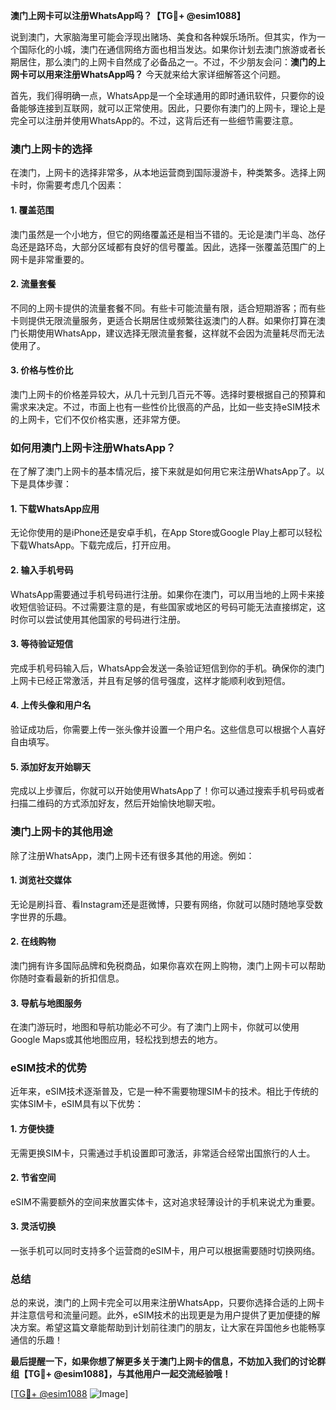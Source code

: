 **澳门上网卡可以注册WhatsApp吗？【TG💪+ @esim1088】**

说到澳门，大家脑海里可能会浮现出赌场、美食和各种娱乐场所。但其实，作为一个国际化的小城，澳门在通信网络方面也相当发达。如果你计划去澳门旅游或者长期居住，那么澳门的上网卡自然成了必备品之一。不过，不少朋友会问：**澳门的上网卡可以用来注册WhatsApp吗？** 今天就来给大家详细解答这个问题。

首先，我们得明确一点，WhatsApp是一个全球通用的即时通讯软件，只要你的设备能够连接到互联网，就可以正常使用。因此，只要你有澳门的上网卡，理论上是完全可以注册并使用WhatsApp的。不过，这背后还有一些细节需要注意。

### 澳门上网卡的选择

在澳门，上网卡的选择非常多，从本地运营商到国际漫游卡，种类繁多。选择上网卡时，你需要考虑几个因素：

#### 1. **覆盖范围**
澳门虽然是一个小地方，但它的网络覆盖还是相当不错的。无论是澳门半岛、氹仔岛还是路环岛，大部分区域都有良好的信号覆盖。因此，选择一张覆盖范围广的上网卡是非常重要的。

#### 2. **流量套餐**
不同的上网卡提供的流量套餐不同。有些卡可能流量有限，适合短期游客；而有些卡则提供无限流量服务，更适合长期居住或频繁往返澳门的人群。如果你打算在澳门长期使用WhatsApp，建议选择无限流量套餐，这样就不会因为流量耗尽而无法使用了。

#### 3. **价格与性价比**
澳门上网卡的价格差异较大，从几十元到几百元不等。选择时要根据自己的预算和需求来决定。不过，市面上也有一些性价比很高的产品，比如一些支持eSIM技术的上网卡，它们不仅价格实惠，还非常方便。

### 如何用澳门上网卡注册WhatsApp？

在了解了澳门上网卡的基本情况后，接下来就是如何用它来注册WhatsApp了。以下是具体步骤：

#### 1. **下载WhatsApp应用**
无论你使用的是iPhone还是安卓手机，在App Store或Google Play上都可以轻松下载WhatsApp。下载完成后，打开应用。

#### 2. **输入手机号码**
WhatsApp需要通过手机号码进行注册。如果你在澳门，可以用当地的上网卡来接收短信验证码。不过需要注意的是，有些国家或地区的号码可能无法直接绑定，这时你可以尝试使用其他国家的号码进行注册。

#### 3. **等待验证短信**
完成手机号码输入后，WhatsApp会发送一条验证短信到你的手机。确保你的澳门上网卡已经正常激活，并且有足够的信号强度，这样才能顺利收到短信。

#### 4. **上传头像和用户名**
验证成功后，你需要上传一张头像并设置一个用户名。这些信息可以根据个人喜好自由填写。

#### 5. **添加好友开始聊天**
完成以上步骤后，你就可以开始使用WhatsApp了！你可以通过搜索手机号码或者扫描二维码的方式添加好友，然后开始愉快地聊天啦。

### 澳门上网卡的其他用途

除了注册WhatsApp，澳门上网卡还有很多其他的用途。例如：

#### 1. **浏览社交媒体**
无论是刷抖音、看Instagram还是逛微博，只要有网络，你就可以随时随地享受数字世界的乐趣。

#### 2. **在线购物**
澳门拥有许多国际品牌和免税商品，如果你喜欢在网上购物，澳门上网卡可以帮助你随时查看最新的折扣信息。

#### 3. **导航与地图服务**
在澳门游玩时，地图和导航功能必不可少。有了澳门上网卡，你就可以使用Google Maps或其他地图应用，轻松找到想去的地方。

### eSIM技术的优势

近年来，eSIM技术逐渐普及，它是一种不需要物理SIM卡的技术。相比于传统的实体SIM卡，eSIM具有以下优势：

#### 1. **方便快捷**
无需更换SIM卡，只需通过手机设置即可激活，非常适合经常出国旅行的人士。

#### 2. **节省空间**
eSIM不需要额外的空间来放置实体卡，这对追求轻薄设计的手机来说尤为重要。

#### 3. **灵活切换**
一张手机可以同时支持多个运营商的eSIM卡，用户可以根据需要随时切换网络。

### 总结

总的来说，澳门的上网卡完全可以用来注册WhatsApp，只要你选择合适的上网卡并注意信号和流量问题。此外，eSIM技术的出现更是为用户提供了更加便捷的解决方案。希望这篇文章能帮助到计划前往澳门的朋友，让大家在异国他乡也能畅享通信的乐趣！

**最后提醒一下，如果你想了解更多关于澳门上网卡的信息，不妨加入我们的讨论群组【TG💪+ @esim1088】，与其他用户一起交流经验哦！**

[[TG💪+ @esim1088](https://t.me/s/esim1088) ![Image](https://i.postimg.cc/4NQfJmqS/Snipaste-2025-05-13-00-14-12.png)]